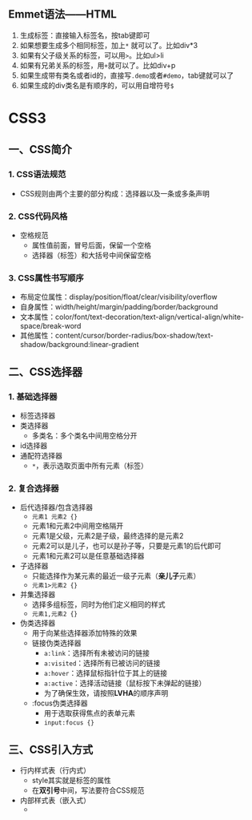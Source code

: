 ## Emmet语法——HTML
1. 生成标签：直接输入标签名，按tab键即可
2. 如果想要生成多个相同标签，加上`*` 就可以了。比如div*3
3. 如果有父子级关系的标签，可以用`>`。比如ul>li
4. 如果有兄弟关系的标签，用`+`就可以了。比如div+p
5. 如果生成带有类名或者id的，直接写`.demo`或者`#demo`，tab键就可以了
6. 如果生成的div类名是有顺序的，可以用自增符号`$`

# CSS3
## 一、CSS简介
### 1. CSS语法规范
+ CSS规则由两个主要的部分构成：选择器以及一条或多条声明
### 2. CSS代码风格
+ 空格规范
  - 属性值前面，冒号后面，保留一个空格
  - 选择器（标签）和大括号中间保留空格
### 3. CSS属性书写顺序
+ 布局定位属性：display/position/float/clear/visibility/overflow
+ 自身属性：width/height/margin/padding/border/background
+ 文本属性：color/font/text-decoration/text-align/vertical-align/white-space/break-word
+ 其他属性：content/cursor/border-radius/box-shadow/text-shadow/background:linear-gradient

## 二、CSS选择器
### 1. 基础选择器
+ 标签选择器
+ 类选择器
  - 多类名：多个类名中间用空格分开
+ id选择器
+ 通配符选择器
  - `*`，表示选取页面中所有元素（标签）
### 2. 复合选择器
+ 后代选择器/包含选择器
  - `元素1 元素2 {}`
  - 元素1和元素2中间用空格隔开
  - 元素1是父级，元素2是子级，最终选择的是元素2
  - 元素2可以是儿子，也可以是孙子等，只要是元素1的后代即可
  - 元素1和元素2可以是任意基础选择器
+ 子选择器
  - 只能选择作为某元素的最近一级子元素（**亲儿子**元素）
  - `元素1>元素2 {}`
+ 并集选择器
  - 选择多组标签，同时为他们定义相同的样式
  - `元素1,元素2 {}`
+ 伪类选择器
  - 用于向某些选择器添加特殊的效果
  - 链接伪类选择器
    * `a:link`：选择所有未被访问的链接
    * `a:visited`：选择所有已被访问的链接
    * `a:hover`：选择鼠标指针位于其上的链接
    * `a:active`：选择活动链接（鼠标按下未弹起的链接）
    * 为了确保生效，请按照**LVHA**的顺序声明
  - :focus伪类选择器
    * 用于选取获得焦点的表单元素
    * `input:focus {}`
## 三、CSS引入方式
+ 行内样式表（行内式）
  - style其实就是标签的属性
  - 在**双引号**中间，写法要符合CSS规范
+ 内部样式表（嵌入式）
  - <style>标签理论上可以放在HTML文档的任何地方，但一般会放在文档的<head>标签中
+ 外部样式表（链接式）
  - ```<link rel='stylesheet' href=''>```
## 四、字体属性
+ `font-family`：字体系列
+ `font-size`：字体大小
  - 谷歌浏览器默认字体大小为16px
+ `font-weight`：字体粗细
  - 400 = normal
  - 700 = bold
+ `font-style`：文字样式
  - normal
  - italic（斜体）
+ 复合属性
  - ```font: font-style font-weight font-size/line-height font-family;```
  - 不需要设置的属性可以省略（取默认值），但必须保留**font-size**和**font-family**属性，否则font属性将不起作用
## 五、文本属性
+ `color`：文本颜色
  - 开发中最常用的是十六进制
+ `text-align`：对齐文本
  - 用于设置元素内文本内容的**水平**对齐方式
  - left（左对齐）
  - right（右对齐）
  - center（居中对齐）
+ `text-decoration`：装饰文本
  - none
  - underline
  - overline（上划线）
  - line-through（删除线）
+ `text-indent`：文本缩进
  - 用来指定文本的第一行的缩进，通常是将段落的首行缩进
  - 2em => em是一个相对单位，就是当前元素一个文字的大小，如果当前元素没有设置大小，则会按照父元素的一个文字大小
+ `line-height`：行间距（行高）
  - 行间距（行高） = 上间距+文本高度+下间距
  - 单行文字垂直居中：让文字的行高等于盒子的高度
  - 行高小于盒子高度，文字会偏上；行高大于盒子高度，文字会偏下
## 六、元素显示模式
+ 元素显示模式就是元素（标签）以什么方式进行显示
+ HTML元素一般分为块元素和行内元素两类
### 1. 块元素
  + 常见的块元素有\<h1>~\<h6>、\<p>、\<div>、\<ul>、\<ol>、\<li>等
  + 块元素的特点：
    - 自己独占一行
    - 高度、宽度、外边距以及内边距都可以控制
    - 宽度默认是容器（父级宽度）的100%
    - 是一个容器或盒子，里面可以放行内或者块级元素
  + 注意：
    - 文字类的元素内不能使用块级元素
### 2. 行内元素/内联元素
  + 常见的行内元素有\<a>、\<strong>、\<b>、\<em>、\<i>、\<del>、\<s>、\<ins>、\<u>、\<span>等
  + 行内元素的特点：
    - 相邻行内元素在一行上，一行可以显示多个
    - 高、宽直接设置是无效的
    - 默认宽度就是它本身内容的宽度
    - 行内元素只能容纳文本或其他行内元素
  + 注意：
    - 链接里面不能再放链接
    - 特殊情况链接\<a>里面可以放块级元素，但是给\<a>转换一下块级模式最安全
### 3. 行内块元素
  + 在行内元素中有几个特殊的标签\<img>、\<input>、\<td>，它们同时具有块元素和行内元素的特点
  + 行内块元素的特点：
    - 和相邻行内元素（行内块）在一行上，但是它们之间会有空白缝隙。一行可以显示多个
    - 默认宽度就是它本身内容的
    - 高度、行高、外边距以及内边距都可以控制
### 4. 元素显示模式转换
  + 一个模式的元素需要另外一个模式的特性
  + 转换为块元素：`display: block;`
  + 转换为行内元素：`display: inline;`
  + 转换为行内块：`display: inline-block;`
## 七、背景
  + `background-color`：背景颜色
    - transparent（默认）
    - color
  + `background-image`：背景图片
    - 常见于logo或者一些装饰性的小图片或者是超大的背景图片，优点是非常便于控制位置
    - none
    - url()
  + `background-repeat`：背景平铺
    - repeat（默认）
    - no-repeat
    - repeat-x
    - repeat-y
  + `background-position`：背景图片位置
    - `background-positon: x y;`
    - x坐标和y坐标可以使用方位名词或者精确单位
    - 参数是方位名词
      * 如果指定的两个值都是方位名词，则两个值前后顺序无关
      * 如果只指定了一个方位名词，另一个省略，则第二个值默认居中对齐
    - 参数是精确单位
      * 如果只指定一个数值，那该数值一定是x坐标，另一个默认垂直居中
    - 参数是混合单位
  + `background-attachment`：背景图像固定（背景附着）
    - 设置背景图像是否固定或者随着页面的其余部分滚动
    - 后期可以制作视差滚动的效果
    - scroll（默认）
    - fixed
  + 背景属性复合写法
    - `background:`没有特定的书写顺序，一般习惯约定顺序为：**背景颜色 背景图片地址 背景平铺 背景图像滚动 背景图片位置**
  + `background: rgba(0, 0, 0, 0.3);`：背景色半透明
    - 最后一个参数是alpha透明度，取值范围在0~1之间
    - 背景半透明是指盒子背景半透明，盒子里面的内容不受影响
## 八、CSS的三大特性
### 1. 层叠性
  + 相同选择器给设置相同的样式，此时一个样式就会覆盖（层叠）另一个冲突的样式。层叠性主要解决样式冲突的问题
  + 样式冲突，遵循的是就近原则，哪个样式离结构近，就执行哪个样式
  + 样式不冲突，不会层叠
### 2. 继承性
  + 子标签会继承父标签的某些样式（text-, font-, line-这些元素开头的可以继承，以及color属性）
  + 行高的继承性
    - 行高可以跟单位也可以不跟单位
    - 1.5是当前元素文字大小font-size的1.5倍
      * body行高1.5，这样写法最大的优势就是里面子元素可以根据自己文字大小自动调整行高
### 3. 优先级
  + 选择器相同，则执行层叠性
  + 选择器不同，则根据选择器权重执行
    - 继承/\*（0,0,0,0）< 元素选择器（0,0,0,1）< 类/伪类选择器（0,0,1,0）< ID选择器（0,1,0,0）< 行内样式（1,0,0,0）< !important（∞）
      * 权重是由4组数字组成，但是不会有进位
      * 等级判断从左向右，如果某一位数值相同，则判断下一位数值                                                                                                              
      * 继承的权重是0，如果该元素没有直接选中，不管父元素权重多高，子元素得到的的权重都是0
    - 权重叠加
      * 如果是复合选择器，则会有权重叠加，需要计算权重
      * 权重虽然会叠加，但是永远不会有进位                                                                                                              
## 九、盒子模型
  + css盒子模型本质上是一个盒子，封装周围的HTML元素，它包括：边框、外边距、内边距和实际内容
### 1. 边框（border）
  + `border-width`：边框宽度，一般情况下都用px
  + `border-style`：边框样式
    - solid（实线）
    - dashed（虚线）
    - dotted（点线）                                                                                                 
  + `border-color`：边框颜色                                                                                                 
  + 复合写法
     - `border: 1px solid red` 没有顺序                                                                                                    
  + 分开写法
  + 表格的细线边框
    - `border-collapse`：控制浏览器绘制表格边框的方式。它控制相邻单元格的边框
      * collapse（合并相邻的边框）               
  + 边框会额外增加盒子的实际大小                                                                                                  
    - 测量盒子大小的时候，不量边框
    - 如果测量的时候包含了边框，则需要width/height减去边框宽度                                                                                                 
### 2. 内边距（padding）
  + 边框与内容之间的距离                                                                                                  
  + `padding-left/right/top/bottom`                                                                                                  
  + 复合写法 `padding:` 
    - 1个值，代表上下左右的内边距
    - 2个值，代表上下内边距，左右内边距
    - 3个值，代表上内边距，左右内边距，下内边距
    - 4个值，代表上，右，下，左（顺时针）
  + 如果盒子已经有了宽度和高度，此时再指定内边框，会撑大盒子
    - 让width/height减去多出来的内边距大小即可
  + 如果盒子本身没有指定width/height属性，则此时padding不会撑开盒子大小 
### 3. 外边距（margin）
  + 控制盒子和盒子之间的距离                                                                                                  
  + `margin-left/right/top/bottom`                                               
  + 复合写法                                                                                         
  + 外边距可以让**块级**盒子**水平居中**
    - 盒子必须指定了宽度                                                                                                
    - 盒子左右的外边距都设置为auto                                                                                                
    - `margin: 0 auto;`                                                                                                
  + 以上方法是让块级元素水平居中，**行内**元素或者**行内块**元素水平居中给其父元素添加`text-align:center`即可
  + 外边距合并
    - 使用margin定义块元素的垂直外边距时，可能会出现外边距的合并
    - 相邻块元素垂直外边距的合并
      * 当上下相邻的两个块元素（兄弟关系）相遇时，如果上面的元素有下外边距margin-bottom，下面的元素有上外边距margin-top，则他们之间的垂直间距不是两者之和，而是**取两个值中的较大者**
    - 嵌套块元素垂直外边距的塌陷
      * 对于两个嵌套关系（父子关系）的块元素，父元素有上外边距同时子元素也有上外边距，此时**父元素会塌陷较大的外边距值**
      * 解决方案：
        ①可以为父元素定义上边框； ②可以为父元素定义上内边距； ③可以为父元素添加 overflow: hidden； ④浮动、固定、绝对定位的盒子不会有塌陷问题                                                 + 清除内外边距                                         
    - 网页元素很多都带有默认的内外边距，而且不同浏览器默认的也不一致。因此我们在布局前，首先要清除下网页元素的内外边距
      ```
      * {
        padding: 0;
        margin: 0;                                                                                              
      }                                                                                                
      ``` 
    - 行内元素为了照顾兼容性，尽量只设置左右内外边距，不要设置上下内外边距。但是转换为块级和行内块级元素就可以了    
                                                                                                    
 ### 4. 圆角边框
   + `border-radius`：外边框圆角
     - （椭）圆与边框的交集形成圆角效果
     - 参数值可以为数值或百分比的形式
     - 该属性是一个简写属性，可以跟四个值，分别代表左上角、右上角、右下角、左下角（顺时针）
     - 分开写：border-top-left-radius、 border-top-right-radius、 border-bottom-right-radius、 border-bottom-left-radius
 ### 5. 盒子阴影
  + `box-shadow: h-shadow v-shadow blur spread color inset;` 
    - h-shadow：必需。水平阴影的位置。允许负值
    - v-shadow：必需。垂直阴影的位置。允许负值  
    - blur：可选。模糊距离
    - spread：可选。阴影的尺寸
    - color：可选。阴影的颜色
    - inset：可选。将外部阴影改为内部阴影
      * 默认的是外阴影（outset），但是不可以写这个单词，否则导致阴影无效
  + 盒子阴影不占用空间，不会影响其他盒子排列                                                                                              
### 6. 文字阴影
  + `text-shadow: h-shadow v-shadow blur color;`

## 十、浮动
CSS提供了三种传统布局方式：
+ 普通流（标准流/文档流）
  - 标签按照规定好默认方式排列
    * 块级元素会独占一行，从上到下顺序排列
      + 常用元素：div、hr、p、h1~h6、ul、ol、dl、form、table
    * 行内元素会按照顺序，从左到右顺序排列，碰到父元素边缘则自动换行
      + 常见元素：span、a、i、em等                                                                                              
+ 浮动
  - 有很多的布局效果，标准流没有办法完成，此时就可以利用浮动完成布局。因为浮动可以改变元素标签默认的排列方式
  - 最典型的应用：可以让多个块级元素一行内排列显示
  - 多个块级元素纵向排列找标准流，多个块级元素横向排列找浮动                                                                                                  
+ 定位
                                                                                                    
### 1. 什么是浮动
  + float属性用于创建浮动框，将其移动到一边，直到左边缘或右边缘触及包含块或另一个浮动框的边缘
    - none：不浮动（默认值）
    - left：向左浮动
    - right：向右浮动                                                                                                  
### 2. 浮动特性
  + 浮动元素会脱离标准流（脱标）
    - 脱离标准普通流的控制（浮）移动到指定位置（动），（俗称脱标）
    - 浮动的盒子不再保留原先的位置                                                                                                
  + 浮动的元素会一行内显示并且元素顶部对齐
    - 如果父级宽度装不下这些浮动的盒子，多出的盒子会另起一行对齐                                                                                                
  + 浮动的元素会具有行内块元素的特性                                                                                                  
    - 任何元素都可以浮动。不管原先是什么模式的元素，添加浮动之后具有行内块元素相似的特性
      * 如果行内元素有了浮动，则不需要转换为块级/行内块元素就可以直接给高度和宽度
      * 如果块级元素没有设置宽度，默认宽度和父级一样宽，但是添加浮动后，它的大小根据内容来决定                                                                                          
### 3. 浮动元素经常和标准流父级搭配使用
  + 为了约束浮动元素位置，我们网页布局一般采取的策略是：先用标准流的父元素排列上下位置，之后内部子元素采取浮动排列左右位置
  + 先设置盒子大小，之后再设置盒子的位置                                                                                                  
  + 浮动的盒子只会影响浮动盒子后面的标准流，不会影响前面的标准流
  + 一浮全浮                                                                                                  
### 4. 清除浮动
  + 由于父级盒子很多情况下，不方便给高度，但是子盒子浮动又不占有位置，最后父级盒子高度为0时，就会影响下面的标准流盒子
  + 清除浮动的本质是清除浮动元素造成的影响
    - 如果父盒子本身有高度，则不需要清除浮动                                                                                                
    - 清除浮动之后，父级就会根据浮动的子盒子自动检测高度。父级有了高度，就不会影响下面的标准流了 
  + `clear:`
    - left：不允许左侧有浮动元素（清除左侧浮动的影响）
    - right：不允许右侧有浮动元素（清除右侧浮动的影响）   
    - both：同时清除左右两侧浮动的影响
  + 清除浮动的策略是：闭合浮动。只让浮动在父盒子内部影响，不影响父盒子外面的其他盒子
  + 清除浮动方法：
    - 额外标签法/隔墙法
      * 在浮动元素末尾添加一个空的标签，例如 <div style=" clear: both "></div> 或者 <br/>
      * 新的空标签必须是块级元素
    - 父级添加overflow方法
      * `overflow: hidden/auto/scroll;`
    - 父级添加:after伪元素
      ```
      .clearfix:after {
        content: '';
        display: block;
        height: 0;
        clear: both;
        visibility: hidden;
      }
      .clearfix {
        /* IE6、7专有 */
        *zoom: 1;    
      }
      ```
    - 父级添加双伪元素                                                                                                
      ```
      .clearfix:before,.clearfix:after {
        content: '';
        display: table;
      }
      .clearfix:after {
        clear: both;
      }
      .clearfix {
        *zoom: 1;    
      }
      ```                                                                                                   
### 5. 案例
  + 导航栏
    - 用li包含链接（li+a）的做法
      * 让导航栏一行显示，给li加浮动，因为li是块级元素，需要一行显示
      * 导航栏可以不给宽度，将来可以继续添加剩余文字
      * 因为导航栏里面文字不一样多，所以最好给链接a左右padding撑开盒子，而不是指定宽度
  +                                                                                                   

## 十一、定位
### 1. 为什么需要定位
  + 定位则是可以让盒子自由地在某个盒子内移动位置或者固定在屏幕中某个位置，并且可以压住其他盒子
### 2. 定位组成
  + 定位 = 定位模式 + 边偏移
    - 定位模式用于指定一个元素在文档中的定位方式
    - 边偏移决定了该元素的最终位置
  + 定位模式
    - `position`
      * static（静态定位）
      * relative（相对定位）
      * absolute（绝对定位）
      * fixed（固定定位）
  + 边偏移
    - 定位的盒子移动到最终位置
      * top（顶端偏移量，定义元素相对于其父元素上边线的距离）
      * bottom（底部偏移量，定义元素相对于其父元素下边线的距离）
      * left（左侧偏移量，定义元素相对于其父元素左边线的距离）
      * right（右侧偏移量，定义元素相对于其父元素右边线的距离）
    - 如果一个盒子既有left属性也有right属性，则默认会执行left属性；同理 top bottom 会执行top
### 3. 静态定位 static
  + 默认定位方式，无定位的意思
  + 静态定位按照标准流特性摆放位置，它没有边偏移
### 4. 相对定位 relative
  + 相对定位是元素在移动位置的时候，是相对于它原来的位置来说的
  + 相对定位的特点：
    - 它是相对于自己原来的位置来移动的（移动位置的时候参照点是自己原来的位置）
    - 原来在标准流的位置继续占有，后面的盒子仍然以标准流的方式对待它（不脱标，继续保留原来位置）
  + 相对定位的典型应用是来限制绝对定位的
### 5. 绝对定位 absolute
  + 绝对定位是元素在移动位置的时候，是相对于它祖先元素来说的
  + 绝对定位的特点：
    - 如果没有祖先元素或者祖先元素没有定位（标准流/浮动），则以浏览器为准定位
    - 如果祖先元素有定位（相对、绝对、固定定位），则以最近一级的有定位祖先元素为参考点移动位置
    - 绝对定位不再占有原先的位置（脱标）
### 6. 子绝父相
  + 子级使用绝对定位，父级则需要用相对定位
    - 子级绝对定位，不会占有位置，可以放到父盒子里面的任何一个地方，不会影响其他的兄弟盒子
    - 父盒子需要加定位限制子盒子在父盒子内显示
    - 父盒子布局时，需要占有位置，因此父亲只能是相对定位
### 7. 固定定位 fixed
  + 固定定位是元素固定于浏览器可视区的位置。主要使用场景：可以在浏览器页面滚动时元素的位置不会改变
  + 固定定位的特点：
    - 以浏览器的可视窗口为参照点移动元素
      * 跟父元素没有任何关系
      * 不随滚动条滚动
    - 固定定位不再占有原先的位置（脱标）
  + 小技巧：固定在版心右侧位置
    - 让固定定位的盒子left: 50%，走到浏览器可视区（也可以看做版心）的一半位置
    - 让固定定位的盒子margin-left: 版心宽度的一半距离，多走版心宽度的一半位置
### 8. 粘性定位 sticky
  + 粘性定位可以被认为是相对定位和固定定位的混合
  + 粘性定位的特点：
    - 以浏览器的可视窗口为参照点移动元素
    - 粘性定位占有原先的位置
    - 必须添加top、left、right、bottom其中一个才有效
### 9. 定位叠放次序 z-index
  + 在使用定位布局时，可能会出现盒子重叠的情况。此时，可以使用z-index来控制盒子的前后次序（z轴）
  + 数值可以是正整数、负整数或0，默认是auto，数值越大，盒子越靠上
  + 如果属性值相同，则按照书写顺序，后来居上
  + 数字后面不能加单位
  + 只有定位的盒子才有z-index属性
### 10. 定位的拓展
#### 绝对定位的盒子居中
  + 加了绝对定位的盒子不能通过 margin:0 auto 水平居中，但是可以通过以下计算方法实现水平和垂直居中
  + left: 50%，让盒子的左侧移动到父级元素的水平中心位置
  + margin-left: 让盒子向左移动自身宽度的一半
#### 定位特殊特性
  + 绝对定位和固定定位也和浮动类似
    - 行内元素添加绝对或者固定定位，可以直接设置高度和宽度
    - 块级元素添加绝对或者固定定位，如果不给宽度或者高度，默认大小是内容的大小
#### 脱标的盒子不会触发外边距塌陷
  + 浮动元素、绝对定位（固定定位）元素的都不会触发外边距合并的问题
#### 绝对定位（固定定位）会完全压住盒子
  + 浮动元素不同，只会压住它下面标准流的盒子，但是不会压住下面标准流盒子里面的文字（图片）
    - 浮动产生的目的最初是为了做文字环绕效果的。文字会围绕浮动元素
  + 但是绝对定位（固定定位）会压住下面标准流所有的内容 
### 11. 网页布局总结
  + 标准流
    - 可以让盒子上下排列或者左右排列，垂直的块级盒子显示就用标准流布局
  + 浮动
    - 可以让多个块级元素一行显示或者左右对齐盒子，多个块级盒子水平显示就用浮动布局
  + 定位
    - 定位最大的特点是有层叠的概念，就是可以让多个盒子前后叠压来显示。如果元素自由在某个盒子内移动就用定位布局
  
## 十二、元素的显示与隐藏
  + `display`
    - none（隐藏对象）
      * 隐藏元素后，不再占有原来的位置
    - block（除了转换为块级元素之外，同时还有显示元素的意思）
  + `visibility`
    - visible（可视）
    - hidden（隐藏）
      * 隐藏元素后，继续占有原来的位置
  + `overflow` 溢出
    - visible
    - hidden
    - auto（溢出的部分显示滚动条，不溢出不显示）
    - scroll（溢出的部分显示滚动条，不溢出也显示）
## 十三、精灵图
  + 一个网页中往往会应用很多小的背景图像作为修饰，为了有效地减少服务器接收和发送请求的次数，提高页面的加载速度，出现了CSS精灵技术
  + 核心技术：将网页中的一些小背景图像整合到一张大图中，这样服务器只需要一次请求就可以了
### 1. 精灵图的使用
  + 精灵技术主要针对于背景图片使用，就是把多个小背景图片整合到一张大图片中
  + 这个大图片也称为sprites精灵图或者雪碧图
  + 移动背景图片位置，此时可以使用`background-position`
  + 移动的距离就是这个目标图片的x和y坐标，注意网页中的坐标有所不同
  + 因为一般情况下都是往上往左移动，所以数值是**负值**
  + 使用精灵图的时候需要精确测量，每个小背景图片的大小和位置
## 十四、字体图标 iconfont
  + 使用场景：主要用于显示网页中通用的、常用的一些小图标
  + 展示的是图标，本质属于字体
  + 优点：
    - 轻量级
    - 灵活性
    - 兼容性
### 1. 字体图标的下载
  icomoon字库(http://icomoon.io)
